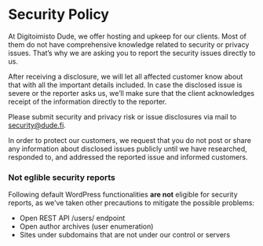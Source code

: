 # Security Policy

At Digitoimisto Dude, we offer hosting and upkeep for our clients. Most of them do not have comprehensive knowledge related to security or privacy issues. That’s why we are asking you to report the security issues directly to us.

After receiving a disclosure, we will let all affected customer know about that with all the important details included. In case the disclosed issue is severe or the reporter asks us, we’ll make sure that the client acknowledges receipt of the information directly to the reporter.

Please submit security and privacy risk or issue disclosures via mail to [security@dude.fi](mailto:security@dude.fi).

In order to protect our customers, we request that you do not post or share any information about disclosed issues publicly until we have researched, responded to, and addressed the reported issue and informed customers.

### Not eglible security reports

Following default WordPress functionalities **are not** eligible for security reports, as we’ve taken other precautions to mitigate the possible problems:

* Open REST API /users/ endpoint
* Open author archives (user enumeration)
* Sites under subdomains that are not under our control or servers
